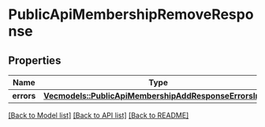# PublicApiMembershipRemoveResponse

## Properties

Name | Type | Description | Notes
------------ | ------------- | ------------- | -------------
**errors** | [**Vec<models::PublicApiMembershipAddResponseErrorsInner>**](PublicApiMembershipAddResponse_errors_inner.md) |  | 

[[Back to Model list]](../README.md#documentation-for-models) [[Back to API list]](../README.md#documentation-for-api-endpoints) [[Back to README]](../README.md)


